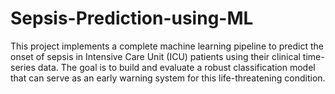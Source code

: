 # Sepsis-Prediction-using-ML
This project implements a complete machine learning pipeline to predict the onset of sepsis in Intensive Care Unit (ICU) patients using their clinical time-series data. The goal is to build and evaluate a robust classification model that can serve as an early warning system for this life-threatening condition.
